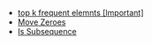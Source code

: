 - [top k frequent elemnts [Important]](https://leetcode.com/problems/top-k-frequent-elements/description/)
- [Move Zeroes](https://leetcode.com/problems/move-zeroes/description/?envType=study-plan-v2&envId=leetcode-75)
- [Is Subsequence](https://leetcode.com/problems/is-subsequence/description/?envType=study-plan-v2&envId=leetcode-75)